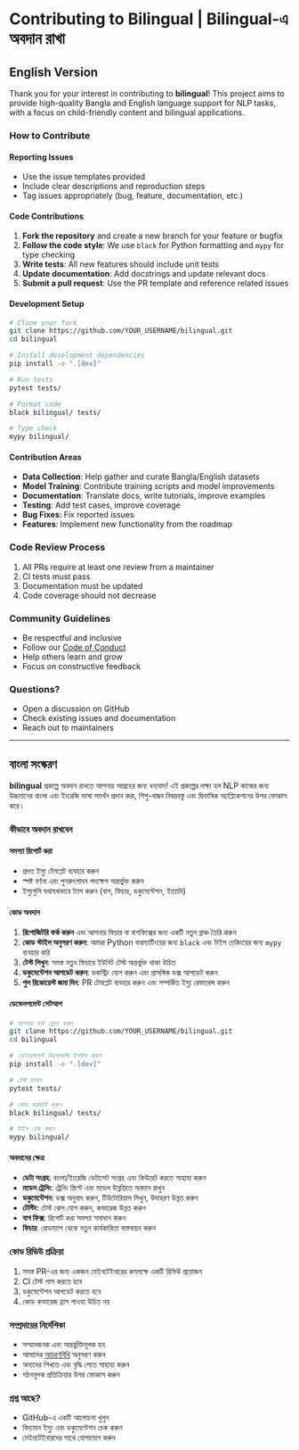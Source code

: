 # Contributing to Bilingual | Bilingual-এ অবদান রাখা

## English Version

Thank you for your interest in contributing to **bilingual**! This project aims to provide high-quality Bangla and English language support for NLP tasks, with a focus on child-friendly content and bilingual applications.

### How to Contribute

#### Reporting Issues

- Use the issue templates provided
- Include clear descriptions and reproduction steps
- Tag issues appropriately (bug, feature, documentation, etc.)

#### Code Contributions

1. **Fork the repository** and create a new branch for your feature or bugfix
2. **Follow the code style**: We use `black` for Python formatting and `mypy` for type checking
3. **Write tests**: All new features should include unit tests
4. **Update documentation**: Add docstrings and update relevant docs
5. **Submit a pull request**: Use the PR template and reference related issues

#### Development Setup

```bash
# Clone your fork
git clone https://github.com/YOUR_USERNAME/bilingual.git
cd bilingual

# Install development dependencies
pip install -e ".[dev]"

# Run tests
pytest tests/

# Format code
black bilingual/ tests/

# Type check
mypy bilingual/
```

#### Contribution Areas

- **Data Collection**: Help gather and curate Bangla/English datasets
- **Model Training**: Contribute training scripts and model improvements
- **Documentation**: Translate docs, write tutorials, improve examples
- **Testing**: Add test cases, improve coverage
- **Bug Fixes**: Fix reported issues
- **Features**: Implement new functionality from the roadmap

### Code Review Process

1. All PRs require at least one review from a maintainer
2. CI tests must pass
3. Documentation must be updated
4. Code coverage should not decrease

### Community Guidelines

- Be respectful and inclusive
- Follow our [Code of Conduct](CODE_OF_CONDUCT.md)
- Help others learn and grow
- Focus on constructive feedback

### Questions?

- Open a discussion on GitHub
- Check existing issues and documentation
- Reach out to maintainers

---

## বাংলা সংস্করণ

**bilingual** প্রকল্পে অবদান রাখতে আপনার আগ্রহের জন্য ধন্যবাদ! এই প্রকল্পের লক্ষ্য হল NLP কাজের জন্য উচ্চমানের বাংলা এবং ইংরেজি ভাষা সমর্থন প্রদান করা, শিশু-বান্ধব বিষয়বস্তু এবং দ্বিভাষিক অ্যাপ্লিকেশনের উপর ফোকাস করে।

### কীভাবে অবদান রাখবেন

#### সমস্যা রিপোর্ট করা

- প্রদত্ত ইস্যু টেমপ্লেট ব্যবহার করুন
- স্পষ্ট বর্ণনা এবং পুনরুৎপাদন পদক্ষেপ অন্তর্ভুক্ত করুন
- ইস্যুগুলি যথাযথভাবে ট্যাগ করুন (বাগ, ফিচার, ডকুমেন্টেশন, ইত্যাদি)

#### কোড অবদান

1. **রিপোজিটরি ফর্ক করুন** এবং আপনার ফিচার বা বাগফিক্সের জন্য একটি নতুন ব্রাঞ্চ তৈরি করুন
2. **কোড স্টাইল অনুসরণ করুন**: আমরা Python ফরম্যাটিংয়ের জন্য `black` এবং টাইপ চেকিংয়ের জন্য `mypy` ব্যবহার করি
3. **টেস্ট লিখুন**: সমস্ত নতুন ফিচারে ইউনিট টেস্ট অন্তর্ভুক্ত থাকা উচিত
4. **ডকুমেন্টেশন আপডেট করুন**: ডকস্ট্রিং যোগ করুন এবং প্রাসঙ্গিক ডক্স আপডেট করুন
5. **পুল রিকোয়েস্ট জমা দিন**: PR টেমপ্লেট ব্যবহার করুন এবং সম্পর্কিত ইস্যু রেফারেন্স করুন

#### ডেভেলপমেন্ট সেটআপ

```bash
# আপনার ফর্ক ক্লোন করুন
git clone https://github.com/YOUR_USERNAME/bilingual.git
cd bilingual

# ডেভেলপমেন্ট ডিপেন্ডেন্সি ইনস্টল করুন
pip install -e ".[dev]"

# টেস্ট চালান
pytest tests/

# কোড ফরম্যাট করুন
black bilingual/ tests/

# টাইপ চেক করুন
mypy bilingual/
```

#### অবদানের ক্ষেত্র

- **ডেটা সংগ্রহ**: বাংলা/ইংরেজি ডেটাসেট সংগ্রহ এবং কিউরেট করতে সাহায্য করুন
- **মডেল ট্রেনিং**: ট্রেনিং স্ক্রিপ্ট এবং মডেল উন্নতিতে অবদান রাখুন
- **ডকুমেন্টেশন**: ডক্স অনুবাদ করুন, টিউটোরিয়াল লিখুন, উদাহরণ উন্নত করুন
- **টেস্টিং**: টেস্ট কেস যোগ করুন, কভারেজ উন্নত করুন
- **বাগ ফিক্স**: রিপোর্ট করা সমস্যা সমাধান করুন
- **ফিচার**: রোডম্যাপ থেকে নতুন কার্যকারিতা বাস্তবায়ন করুন

### কোড রিভিউ প্রক্রিয়া

1. সমস্ত PR-এর জন্য একজন মেইনটেইনারের কমপক্ষে একটি রিভিউ প্রয়োজন
2. CI টেস্ট পাস করতে হবে
3. ডকুমেন্টেশন আপডেট করতে হবে
4. কোড কভারেজ হ্রাস পাওয়া উচিত নয়

### সম্প্রদায়ের নির্দেশিকা

- সম্মানজনক এবং অন্তর্ভুক্তিমূলক হন
- আমাদের [আচরণবিধি](CODE_OF_CONDUCT.md) অনুসরণ করুন
- অন্যদের শিখতে এবং বৃদ্ধি পেতে সাহায্য করুন
- গঠনমূলক প্রতিক্রিয়ার উপর ফোকাস করুন

### প্রশ্ন আছে?

- GitHub-এ একটি আলোচনা খুলুন
- বিদ্যমান ইস্যু এবং ডকুমেন্টেশন চেক করুন
- মেইনটেইনারদের সাথে যোগাযোগ করুন
